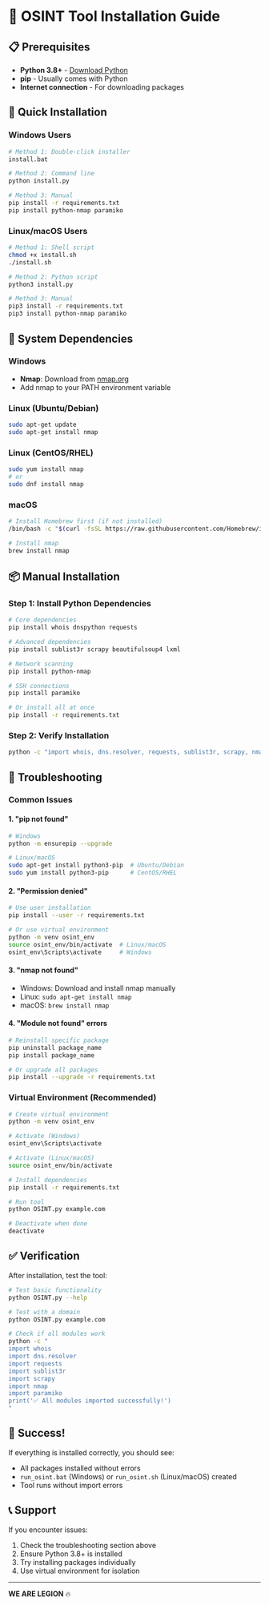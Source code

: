 # 🚀 OSINT Tool Installation Guide

## 📋 Prerequisites

- **Python 3.8+** - [Download Python](https://python.org)
- **pip** - Usually comes with Python
- **Internet connection** - For downloading packages

## 🎯 Quick Installation

### Windows Users
```bash
# Method 1: Double-click installer
install.bat

# Method 2: Command line
python install.py

# Method 3: Manual
pip install -r requirements.txt
pip install python-nmap paramiko
```

### Linux/macOS Users
```bash
# Method 1: Shell script
chmod +x install.sh
./install.sh

# Method 2: Python script
python3 install.py

# Method 3: Manual
pip3 install -r requirements.txt
pip3 install python-nmap paramiko
```

## 🔧 System Dependencies

### Windows
- **Nmap**: Download from [nmap.org](https://nmap.org/download.html)
- Add nmap to your PATH environment variable

### Linux (Ubuntu/Debian)
```bash
sudo apt-get update
sudo apt-get install nmap
```

### Linux (CentOS/RHEL)
```bash
sudo yum install nmap
# or
sudo dnf install nmap
```

### macOS
```bash
# Install Homebrew first (if not installed)
/bin/bash -c "$(curl -fsSL https://raw.githubusercontent.com/Homebrew/install/HEAD/install.sh)"

# Install nmap
brew install nmap
```

## 📦 Manual Installation

### Step 1: Install Python Dependencies
```bash
# Core dependencies
pip install whois dnspython requests

# Advanced dependencies
pip install sublist3r scrapy beautifulsoup4 lxml

# Network scanning
pip install python-nmap

# SSH connections
pip install paramiko

# Or install all at once
pip install -r requirements.txt
```

### Step 2: Verify Installation
```bash
python -c "import whois, dns.resolver, requests, sublist3r, scrapy, nmap, paramiko; print('All packages installed successfully!')"
```

## 🚨 Troubleshooting

### Common Issues

#### 1. "pip not found"
```bash
# Windows
python -m ensurepip --upgrade

# Linux/macOS
sudo apt-get install python3-pip  # Ubuntu/Debian
sudo yum install python3-pip      # CentOS/RHEL
```

#### 2. "Permission denied"
```bash
# Use user installation
pip install --user -r requirements.txt

# Or use virtual environment
python -m venv osint_env
source osint_env/bin/activate  # Linux/macOS
osint_env\Scripts\activate     # Windows
```

#### 3. "nmap not found"
- Windows: Download and install nmap manually
- Linux: `sudo apt-get install nmap`
- macOS: `brew install nmap`

#### 4. "Module not found" errors
```bash
# Reinstall specific package
pip uninstall package_name
pip install package_name

# Or upgrade all packages
pip install --upgrade -r requirements.txt
```

### Virtual Environment (Recommended)

```bash
# Create virtual environment
python -m venv osint_env

# Activate (Windows)
osint_env\Scripts\activate

# Activate (Linux/macOS)
source osint_env/bin/activate

# Install dependencies
pip install -r requirements.txt

# Run tool
python OSINT.py example.com

# Deactivate when done
deactivate
```

## ✅ Verification

After installation, test the tool:

```bash
# Test basic functionality
python OSINT.py --help

# Test with a domain
python OSINT.py example.com

# Check if all modules work
python -c "
import whois
import dns.resolver
import requests
import sublist3r
import scrapy
import nmap
import paramiko
print('✅ All modules imported successfully!')
"
```

## 🎉 Success!

If everything is installed correctly, you should see:
- All packages installed without errors
- `run_osint.bat` (Windows) or `run_osint.sh` (Linux/macOS) created
- Tool runs without import errors

## 📞 Support

If you encounter issues:
1. Check the troubleshooting section above
2. Ensure Python 3.8+ is installed
3. Try installing packages individually
4. Use virtual environment for isolation

---

**WE ARE LEGION** 🔥
